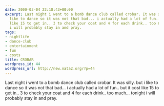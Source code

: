 ```yaml
---
date: 2000-03-04 22:18:43+00:00
excerpt: Last night i went to a bomb dance club called crobar. It was silly. but i
  like to dance so it was not that bad... i actually had a lot of fun.. but it cost
  like 15 to get in.. 3 to check your coat and 4 for each drink.. too much... tonight
  i will probably stay in and pray.
tags:
- nightlife
- dance-club
- entertainment
- fun
- costs
title: CROBAR
wordpress_id: 44
wordpress_url: http://new.nata2.org/?p=44
---
```


Last night i went to a bomb dance club called crobar. It was silly. but i like to dance so it was not that bad... i actually had a lot of fun.. but it cost like 15 to get in.. 3 to check your coat and 4 for each drink.. too much... tonight i will probably stay in and pray.
